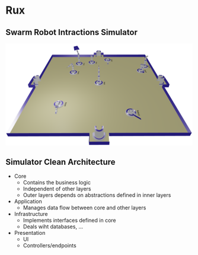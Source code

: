 # Rux

## Swarm Robot Intractions Simulator
![](/Documents/Screenshots/V1.png)

## Simulator Clean Architecture
- Core
    - Contains the business logic
    - Independent of other layers
    - Outer layers depends on abstractions defined in inner layers
- Application
    - Manages data flow between core and other layers
- Infrastructure
    - Implements interfaces defined in core
    - Deals wiht databases, ...
- Presentation
    - UI
    - Controllers/endpoints